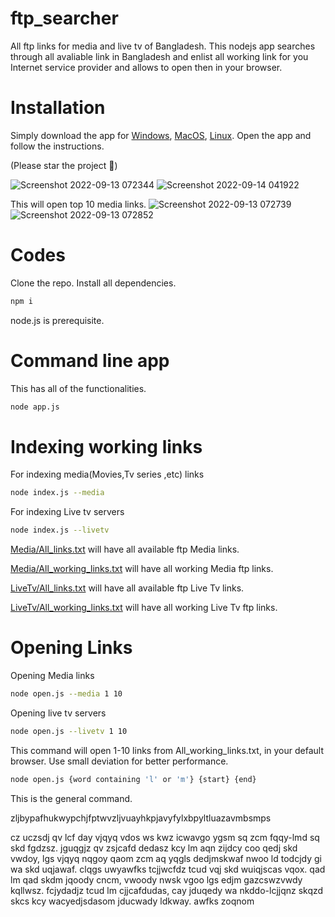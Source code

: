 # ftp_searcher
All ftp links for media and live tv of Bangladesh.
This nodejs app searches through all avaliable link in Bangladesh and enlist all working link for you Internet service provider and allows to open then in your browser.

# Installation

Simply download the app for [Windows](https://github.com/Sourav9063/ftp_searcher/releases/download/1.0.0/app-win.exe), [MacOS](https://github.com/Sourav9063/ftp_searcher/releases/download/1.0.0/app-macos), [Linux](https://github.com/Sourav9063/ftp_searcher/releases/download/1.0.0/app-linux).
Open the app and follow the instructions.

(Please star the project 🌟)

![Screenshot 2022-09-13 072344](https://user-images.githubusercontent.com/53114581/189786873-ea7be633-87a7-4c7c-a202-c83e636441be.jpg)
![Screenshot 2022-09-14 041922](https://user-images.githubusercontent.com/53114581/190019523-8446eb43-4751-446c-8505-547fe58f3ff6.jpg)

This will open top 10 media links.
![Screenshot 2022-09-13 072739](https://user-images.githubusercontent.com/53114581/189787231-a537025f-8f4a-4f68-acd5-64ef24dfec21.jpg)
![Screenshot 2022-09-13 072852](https://user-images.githubusercontent.com/53114581/189787355-fe77adf2-8f67-4792-abed-af7fb61b99c2.jpg)

# Codes

Clone the repo. Install all dependencies.
```bash
npm i
```
node.js is prerequisite.
# Command line app
This has all of the functionalities.
```bash
node app.js
```

# Indexing working links
For indexing media(Movies,Tv series ,etc) links
```bash
node index.js --media
```
For indexing Live tv servers
```bash
node index.js --livetv
```

[Media/All_links.txt](https://github.com/Sourav9063/ftp_searcher/blob/main/Media/All_links.txt) will have all available ftp Media links.

[Media/All_working_links.txt](https://github.com/Sourav9063/ftp_searcher/blob/main/Media/All_working_links.txt) will have all working Media ftp links.

[LiveTv/All_links.txt](https://github.com/Sourav9063/ftp_searcher/blob/main/LiveTV/All_links.txt) will have all available ftp Live Tv links.

[LiveTv/All_working_links.txt](https://github.com/Sourav9063/ftp_searcher/blob/main/LiveTV/All_working_links.txt) will have all working Live Tv ftp links.

# Opening Links
Opening Media links
```bash
node open.js --media 1 10
```
Opening live tv servers
```bash
node open.js --livetv 1 10
```
This command will open 1-10 links from All_working_links.txt, in your default browser. Use small deviation for better performance.

```bash
node open.js {word containing 'l' or 'm'} {start} {end}
```
This is the general command.

zljbypafhukwypchjfptwvzljvuayhkpjavyfylxbpyltluazavmbsmps


cz uczsdj qv lcf day vjqyq vdos ws kwz icwavgo ygsm sq zcm fqqy-lmd sq skd fgdzsz.  jguqgjz qv zsjcafd dedasz kcy lm aqn zijdcy coo qedj skd vwdoy, lgs vjqyq nqgoy qaom zcm aq  yqgls dedjmskwaf nwoo ld todcjdy gi wa skd uqjawaf. clqgs uwyawfks tcjjwcfdz tcud vqj skd  wuiqjscas vqox. qad lm qad skdm jqoody cncm, vwoody nwsk vgoo lgs edjm gazcswzvwdy  kqllwsz. fcjydadjz tcud lm cjjcafdudas, cay jduqedy wa nkddo-lcjjqnz skqzd skcs kcy  wacyedjsdasom jducwady ldkway. awfks zoqnom
